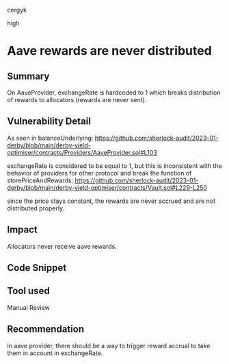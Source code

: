 cergyk

high

# Aave rewards are never distributed

## Summary
On AaveProvider, exchangeRate is hardcoded to 1 which breaks distribution of rewards to allocators (rewards are never sent).

## Vulnerability Detail
As seen in balanceUnderlying:
https://github.com/sherlock-audit/2023-01-derby/blob/main/derby-yield-optimiser/contracts/Providers/AaveProvider.sol#L103

exchangeRate is considered to be equal to 1, but this is inconsistent with the behavior of providers for other protocol and break the function of storePriceAndRewards:
https://github.com/sherlock-audit/2023-01-derby/blob/main/derby-yield-optimiser/contracts/Vault.sol#L229-L250

since the price stays constant, the rewards are never accrued and are not distributed properly.

## Impact
Allocators never receive aave rewards.

## Code Snippet

## Tool used

Manual Review

## Recommendation
In aave provider, there should be a way to trigger reward accrual to take them in account in exchangeRate.